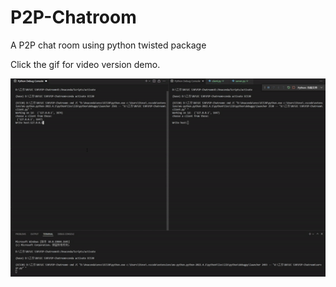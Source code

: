 # P2P-Chatroom
A  P2P chat room using python twisted package

<!-- ![image](./Chat.gif) -->
Click the gif for video version demo.

[![IMAGE](./Chat.gif)](https://youtu.be/lXKRZjbXqWo)